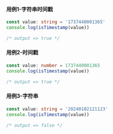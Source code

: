 #### 用例1-字符串时间戳

```typescript
const value: string = '1737440001365'
console.log(isTimestamp(value))

/* output => true */
```

#### 用例2-时间戳

```typescript
const value: number = 1737440001365
console.log(isTimestamp(value))

/* output => true */
```

#### 用例3-字符串

```typescript
const value: string = '20240102121123'
console.log(isTimestamp(value))

/* output => false */
```

